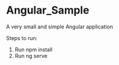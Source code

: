 # Angular_Sample
A very small and simple Angular application

Steps to run:

1) Run npm install
2) Run ng serve

